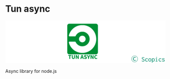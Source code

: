 # Tun async

![Logo](https://raw.githubusercontent.com/MaksGovor/Images/master/Voting-system/Logolib.png)

Async library for node.js
